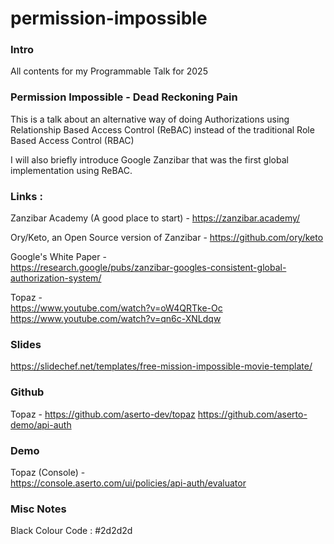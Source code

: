 # permission-impossible

### Intro
All contents for my Programmable Talk for 2025 

### Permission Impossible - Dead Reckoning Pain

This is a talk about an alternative way of doing Authorizations using Relationship Based Access Control (ReBAC)
instead of the traditional Role Based Access Control (RBAC)

I will also briefly introduce Google Zanzibar that was the first global implementation using ReBAC.

### Links : 
Zanzibar Academy (A good place to start) -
https://zanzibar.academy/

Ory/Keto, an Open Source version of Zanzibar -
https://github.com/ory/keto

Google's White Paper -\
https://research.google/pubs/zanzibar-googles-consistent-global-authorization-system/

Topaz -\
https://www.youtube.com/watch?v=oW4QRTke-Oc
https://www.youtube.com/watch?v=qn6c-XNLdqw

### Slides
https://slidechef.net/templates/free-mission-impossible-movie-template/

### Github
Topaz - 
https://github.com/aserto-dev/topaz
https://github.com/aserto-demo/api-auth

### Demo
Topaz (Console) -\
https://console.aserto.com/ui/policies/api-auth/evaluator

### Misc Notes
Black Colour Code : #2d2d2d